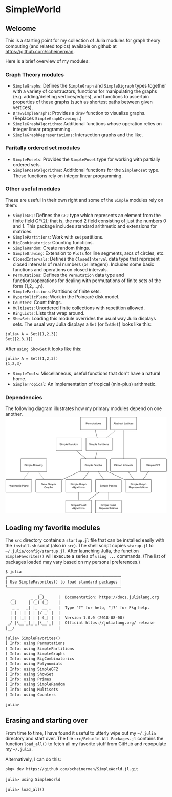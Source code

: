 # SimpleWorld

## Welcome

This is a starting point for my collection of Julia modules for
graph theory computing (and related topics) available on
github at https://github.com/scheinerman.

Here is a brief overview of my modules:

### Graph Theory modules

+ `SimpleGraphs`: Defines the `SimpleGraph` and
  `SimpleDigraph` types together with a variety of constructors,
  functions for manipulating the graphs (e.g. adding/deleting
  vertices/edges), and functions to ascertain properties of these
  graphs (such as shortest paths between given vertices).
+ `DrawSimpleGraphs`: Provides a `draw` function to visualize graphs. (Replaces `SimpleGraphDrawings`.)
+ `SimpleGraphAlgorithms`: Additional functions whose operation relies
  on integer linear programming.
+ `SimpleGraphRepresentations`: Intersection graphs and the like.

### Paritally ordered set modules

+ `SimplePosets`: Provides the `SimplePoset` type for working with
  partially ordered sets.
+ `SimplePosetAlgorithms`: Additional functions for the `SimplePoset`
  type. These functions rely on integer linear programming.

### Other useful modules

These are useful in their own right and some of the `Simple`
modules rely on them:
+ `SimpleGF2`: Defines the `GF2` type which represents an element
from the finite field GF(2); that is, the mod 2 field consisting
of just the numbers 0 and 1. This package includes standard
arithmetic and extensions for matrices.
+ `SimplePartitions`: Work with set partitions.
+ `BigCombinatorics`: Counting functions.
+ `SimpleRandom`: Create random things.
+ `SimpleDrawing`: Extension to `Plots` for line segments, arcs of circles, etc.
+ `ClosedIntervals`: Defines the `ClosedInterval` data type
that represent closed intervals of real numbers (or integers).
Includes some basic functions and operations on closed intervals.
+ `Permutations`: Defines the `Permutation` data type and
functions/operations for dealing with permutations of
finite sets of the form {1,2,...,n}.
+ `SimplePartitions`: Partitions of finite sets.
+ `HyperbolicPlane`: Work in the Poincaré disk model.
+ `Counters`: Count things.
+ `Multisets`: Unordered finite collections with repetition allowed.
+ `RingLists`: Lists that wrap around.
+ `ShowSet`: Loading this module overrides the usual way Julia
displays sets. The usual way Julia displays a `Set` (or `IntSet`)
looks like this:
```
julia> A = Set([1,2,3])
Set([2,3,1])
```
After `using ShowSet` it looks like this:
```
julia> A = Set([1,2,3])
{1,2,3}
```
+ `SimpleTools`: Miscellaneous, useful functions that don't have
a natural home.
+ `SimpleTropical`: An implementation of tropical (min-plus) arithmetic.

### Dependencies


The following diagram illustrates how my primary modules depend on one another.
![Dependencies for my modules](SimpleWorldDependencies.png)


## Loading my favorite  modules

The `src` directory contains a `startup.jl` file that can be installed
easily with the `install.sh` script (also in `src`). The shell script copies
`starup.jl` to `~/.julia/config/startup.jl`. After launching Julia, the
function `SimpleFavorites()` will execute a series of `using ...` commands.
(The list of packages loaded may vary based on my personal preferences.)
```
$ julia
┌─────────────────────────────────────────────────┐
│ Use SimpleFavorites() to load standard packages │
└─────────────────────────────────────────────────┘
               _
   _       _ _(_)_     |  Documentation: https://docs.julialang.org
  (_)     | (_) (_)    |
   _ _   _| |_  __ _   |  Type "?" for help, "]?" for Pkg help.
  | | | | | | |/ _` |  |
  | | |_| | | | (_| |  |  Version 1.0.0 (2018-08-08)
 _/ |\__'_|_|_|\__'_|  |  Official https://julialang.org/ release
|__/                   |

julia> SimpleFavorites()
[ Info: using Permutations
[ Info: using SimplePartitions
[ Info: using SimpleGraphs
[ Info: using BigCombinatorics
[ Info: using Polynomials
[ Info: using SimpleGF2
[ Info: using ShowSet
[ Info: using Primes
[ Info: using SimpleRandom
[ Info: using Multisets
[ Info: using Counters

julia>
```

## Erasing and starting over

From time to time, I have found it useful to utterly wipe out my `~/.julia`
directory and start over. The file `src/Rebuild-All-Packages.jl` contains
the function `load_all()` to fetch all my favorite stuff from GitHub and
repopulate my `~/.julia`.

Alternatively, I can do this:
```
pkg> dev https://github.com/scheinerman/SimpleWorld.jl.git

julia> using SimpleWorld

julia> load_all()
```
